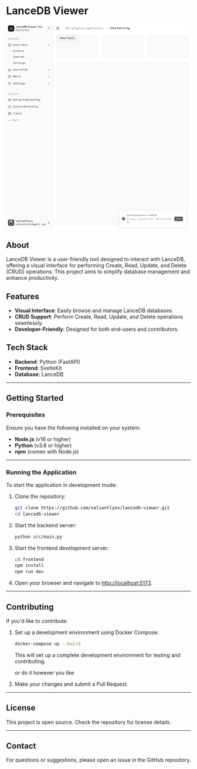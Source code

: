 # LanceDB Viewer

![image](./frontend/static/image.png)

## About

LanceDB Viewer is a user-friendly tool designed to interact with LanceDB, offering a visual interface for performing Create, Read, Update, and Delete (CRUD) operations. This project aims to simplify database management and enhance productivity.

## Features

- **Visual Interface**: Easily browse and manage LanceDB databases.
- **CRUD Support**: Perform Create, Read, Update, and Delete operations seamlessly.
- **Developer-Friendly**: Designed for both end-users and contributors.

## Tech Stack

- **Backend**: Python (FastAPI)
- **Frontend**: SvelteKit
- **Database**: LanceDB

---

## Getting Started

### Prerequisites

Ensure you have the following installed on your system:

- **Node.js** (v16 or higher)
- **Python** (v3.8 or higher)
- **npm** (comes with Node.js)

---

### Running the Application

To start the application in development mode:

1.  Clone the repository:

    ```bash
    git clone https://github.com/valiantlynx/lancedb-viewer.git
    cd lancedb-viewer
    ```

2.  Start the backend server:

    ```bash
    python src/main.py
    ```

3.  Start the frontend development server:

    ```bash
    cd frontend
    npm install
    npm run dev
    ```

4.  Open your browser and navigate to [http://localhost:5173](http://localhost:5173).

---

## Contributing

If you'd like to contribute:

1.  Set up a development environment using Docker Compose:

    ```bash
    docker-compose up --build
    ```

    This will set up a complete development environment for testing and contributing.

    or do it however you like

2.  Make your changes and submit a Pull Request.

---

## License

This project is open source. Check the repository for license details.

---

## Contact

For questions or suggestions, please open an issue in the GitHub repository.

